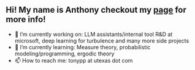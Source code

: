 ## Hi! My name is Anthony checkout my [page](https://anthony50102.github.io) for more info!

- 🔭 I’m currently working on: LLM assistants/internal tool R&D at microsoft, deep learning for turbulence and many more side projects 
- 🌱 I’m currently learning: Measure theory, probabilistic modeling/programming, ergodic theory
- 📫 How to reach me: tonypp at utexas dot com
